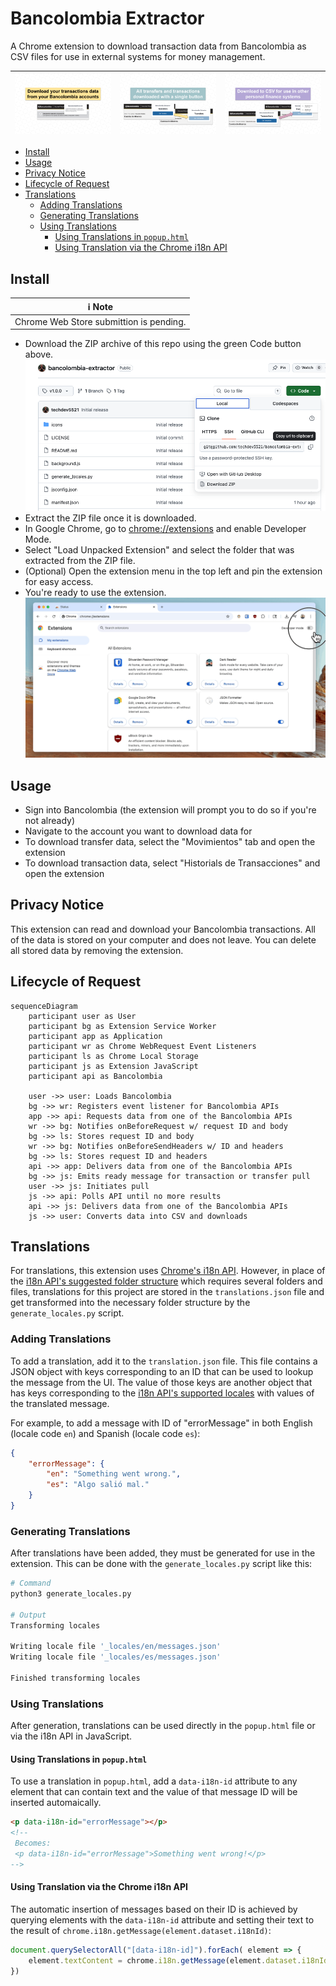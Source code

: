 # Bancolombia Extractor
A Chrome extension to download transaction data from Bancolombia as CSV files for use in external systems for money management.

| ![Select Account](readme_files/03.Select%20Account.png)| ![Single Button](readme_files/04.Single%20Button.png) | ![CSV](readme_files/05.CSV.png) |
| :-----------------------------------------------------: | :--------------------------------------------------: | :-----------------------------: |

- [Install](#install)
- [Usage](#usage)
- [Privacy Notice](#privacy-notice)
- [Lifecycle of Request](#lifecycle-of-request)
- [Translations](#translations)
  - [Adding Translations](#adding-translations)
  - [Generating Translations](#generating-translations)
  - [Using Translations](#using-translations)
    - [Using Translations in `popup.html`](#using-translations-in-popuphtml)
    - [Using Translation via the Chrome i18n API](#using-translation-via-the-chrome-i18n-api)

## Install

| :information_source: Note               |
|:---------------------------------------:|
| Chrome Web Store submittion is pending. |

- Download the ZIP archive of this repo using the green Code button above.
![Download](readme_files/01.Download.png)
- Extract the ZIP file once it is downloaded.
- In Google Chrome, go to [chrome://extensions](chrome://extensions) and enable Developer Mode.
- Select "Load Unpacked Extension" and select the folder that was extracted from the ZIP file.
- (Optional) Open the extension menu in the top left and pin the extension for easy access.
- You're ready to use the extension.
![Install](readme_files/02.Install.gif)


## Usage
- Sign into Bancolombia (the extension will prompt you to do so if you're not already)
- Navigate to the account you want to download data for
- To download transfer data, select the "Movimientos" tab and open the extension
- To download transaction data, select "Historials de Transacciones" and open the extension

## Privacy Notice
This extension can read and download your Bancolombia transactions. All of the data is stored on your computer and does not leave. You can delete all stored data by removing the extension.

## Lifecycle of Request
```mermaid
sequenceDiagram
    participant user as User
    participant bg as Extension Service Worker
    participant app as Application
    participant wr as Chrome WebRequest Event Listeners
    participant ls as Chrome Local Storage
    participant js as Extension JavaScript
    participant api as Bancolombia

    user ->> user: Loads Bancolombia
    bg ->> wr: Registers event listener for Bancolombia APIs
    app ->> api: Requests data from one of the Bancolombia APIs
    wr ->> bg: Notifies onBeforeRequest w/ request ID and body
    bg ->> ls: Stores request ID and body
    wr ->> bg: Notifies onBeforeSendHeaders w/ ID and headers
    bg ->> ls: Stores request ID and headers
    api ->> app: Delivers data from one of the Bancolombia APIs
    bg ->> js: Emits ready message for transaction or transfer pull
    user ->> js: Initiates pull
    js ->> api: Polls API until no more results
    api ->> js: Delivers data from one of the Bancolombia APIs
    js ->> user: Converts data into CSV and downloads
```

## Translations
For translations, this extension uses [Chrome's i18n API](https://developer.chrome.com/docs/extensions/reference/api/i18n). However, in place of the [i18n API's suggested folder structure](https://developer.chrome.com/docs/extensions/reference/api/i18n#support_multiple_languages) which requires several folders and files, translations for this project are stored in the `translations.json` file and get transformed into the necessary folder structure by the `generate_locales.py` script.

### Adding Translations
To add a translation, add it to the `translation.json` file. This file contains a JSON object with keys corresponding to an ID that can be used to lookup the message from the UI. The value of those keys are another object that has keys corresponding to the [i18n API's supported locales](https://developer.chrome.com/docs/extensions/reference/api/i18n#locales) with values of the translated message.

For example, to add a message with ID of "errorMessage" in both English (locale code `en`) and Spanish (locale code `es`):

```json
{
    "errorMessage": {
        "en": "Something went wrong.",
        "es": "Algo salió mal."
    }
}
```

### Generating Translations
After translations have been added, they must be generated for use in the extension. This can be done with the `generate_locales.py` script like this:

```bash
# Command
python3 generate_locales.py

# Output
Transforming locales

Writing locale file '_locales/en/messages.json'
Writing locale file '_locales/es/messages.json'

Finished transforming locales
```

### Using Translations
After generation, translations can be used directly in the `popup.html` file or via the i18n API in JavaScript.

#### Using Translations in `popup.html`
To use a translation in `popup.html`, add a `data-i18n-id` attribute to any element that can contain text and the value of that message ID will be inserted automaically.

```html
<p data-i18n-id="errorMessage"></p>
<!-- 
 Becomes: 
 <p data-i18n-id="errorMessage">Something went wrong!</p> 
-->
```

#### Using Translation via the Chrome i18n API
The automatic insertion of messages based on their ID is achieved by querying elements with the `data-i18n-id` attribute and setting their text to the result of `chrome.i18n.getMessage(element.dataset.i18nId)`:

```js
document.querySelectorAll("[data-i18n-id]").forEach( element => { 
    element.textContent = chrome.i18n.getMessage(element.dataset.i18nId)
})
```
